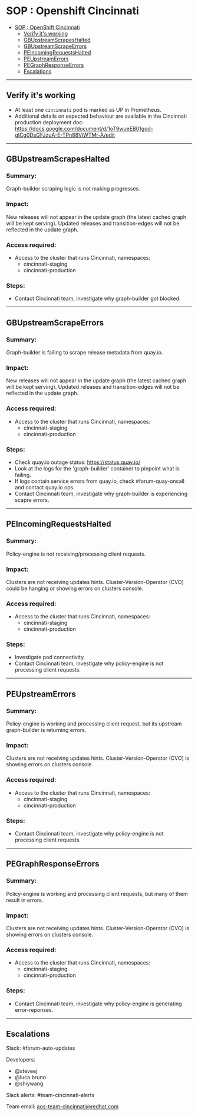 # SOP : Openshift Cincinnati

<!-- TOC depthTo:2 -->

- [SOP : OpenShift Cincinnati](#sop--openshift-cincinnati)
    - [Verify it's working](#verify-its-working)
    - [GBUpstreamScrapesHalted](#gbupstreamscrapeshalted)
    - [GBUpstreamScrapeErrors](#gbupstreamscrapeerrors)
    - [PEIncomingRequestsHalted](#peincomingrequestshalted)
    - [PEUpstreamErrors](#peupstreamerrors)
    - [PEGraphResponseErrors](#pegraphresponseerrors)
    - [Escalations](#escalations)

<!-- /TOC -->

---

## Verify it's working

- At least one `cincinnati` pod is marked as UP in Prometheus.
- Additional details on expected behaviour are available in the Cincinnati production deployment doc: https://docs.google.com/document/d/1oT9wueEB01god-gICg0DsGFJzuA-E-TPn88ViWTMr-A/edit

---

## GBUpstreamScrapesHalted

### Summary:

Graph-builder scraping logic is not making progresses.

### Impact:

New releases will not appear in the update graph (the latest cached graph will be kept serving).
Updated releases and transition-edges will not be reflected in the update graph.

### Access required:

- Access to the cluster that runs Cincinnati, namespaces:
    - cincinnati-staging
    - cincinnati-production

### Steps:

- Contact Cincinnati team, investigate why graph-builder got blocked.

---

## GBUpstreamScrapeErrors

### Summary:

Graph-builder is failing to scrape release metadata from quay.io.

### Impact:

New releases will not appear in the update graph (the latest cached graph will be kept serving).
Updated releases and transition-edges will not be reflected in the update graph.

### Access required:

- Access to the cluster that runs Cincinnati, namespaces:
    - cincinnati-staging
    - cincinnati-production

### Steps:

- Check quay.io outage status: https://status.quay.io/
- Look at the logs for the 'graph-builder' container to pinpoint what is failing.
- If logs contain service errors from quay.io, check #forum-quay-oncall and contact quay.io ops.
- Contact Cincinnati team, investigate why graph-builder is experiencing scapre errors.

---

## PEIncomingRequestsHalted

### Summary:

Policy-engine is not receiving/processing client requests.

### Impact:

Clusters are not receiving updates hints.
Cluster-Version-Operator (CVO) could be hanging or showing errors on clusters console.

### Access required:

- Access to the cluster that runs Cincinnati, namespaces:
    - cincinnati-staging
    - cincinnati-production

### Steps:

- Investigate pod connectivity.
- Contact Cincinnati team, investigate why policy-engine is not processing client requests.

---

## PEUpstreamErrors

### Summary:

Policy-engine is working and processing client request, but its upstream graph-builder is returning errors.

### Impact:

Clusters are not receiving updates hints.
Cluster-Version-Operator (CVO) is showing errors on clusters console.

### Access required:

- Access to the cluster that runs Cincinnati, namespaces:
    - cincinnati-staging
    - cincinnati-production

### Steps:

- Contact Cincinnati team, investigate why policy-engine is not processing client requests.

---

## PEGraphResponseErrors

### Summary:

Policy-engine is working and processing client requests, but many of them result in errors.

### Impact:

Clusters are not receiving updates hints.
Cluster-Version-Operator (CVO) is showing errors on clusters console.

### Access required:

- Access to the cluster that runs Cincinnati, namespaces:
    - cincinnati-staging
    - cincinnati-production

### Steps:

- Contact Cincinnati team, investigate why policy-engine is generating error-reponses.

---

## Escalations

Slack: #forum-auto-updates

Developers:
 * @steveej
 * @luca.bruno
 * @shiywang

Slack alerts: #team-cincinnati-alerts

Team email: aos-team-cincinnati@redhat.com 

